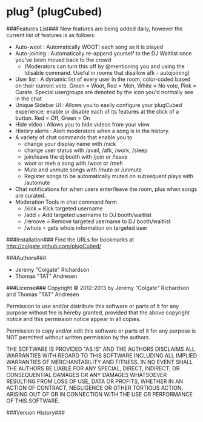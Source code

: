 plug&#179; (plugCubed)
====================

###Features List###
New features are being added daily, however the current list of features is as follows:
* Auto-woot : Automatically WOOT! each song as it is played
* Auto-joining : Automatically re-append yourself to the DJ Waitlist once you've been moved back to the crowd
   * (Moderators can turn this off by @mentioning you and using the !disable command. Useful in rooms that disallow afk - autojoining)
* User list : A dynamic list of every user in the room, color-coded based on their current vote. Green = Woot, Red =   Meh, White = No vote, Pink = Curate. Special usergroups are denoted by the icon you'd normally see in the chat
* Unique Sidebar UI : Allows you to easily configure your plugCubed experience; enable or disable each of its features at the click of a button. Red = Off, Green = On
* Hide video : Allows you to hide videos from your view
* History alerts : Alert moderators when a song is in the history.
* A variety of chat commands that enable you to 
    * change your display name with /nick
    * change user status with /avail, /afk, /work, /sleep
    * join/leave the dj booth with /join or /leave
    * woot or meh a song with /woot or /meh
    * Mute and unmute songs with /mute or /unmute
    * Register songs to be automatically muted on subsequent plays with /automute
* Chat notifications for when users enter/leave the room, plus when songs are curated.
* Moderation Tools in chat command form
    * /kick = Kick targeted username
    * /add = Add targeted username to DJ booth/waitlist
    * /remove = Remove targeted username to DJ booth/waitlist
    * /whois = gets whois information on targeted user

###Installation###
Find the URLs for bookmarks at http://colgate.github.com/plugCubed/

###Authors###
* Jeremy "Colgate" Richardson
* Thomas "TAT" Andresen

###License###
Copyright &copy; 2012-2013 by Jeremy "Colgate" Richardson and Thomas "TAT" Andresen

Permission to use and/or distribute this software or parts of it for any purpose without
fee is hereby granted, provided that the above copyright notice and this permission notice
appear in all copies.

Permission to copy and/or edit this software or parts of it for any purpose is NOT permitted
without written permission by the authors.

THE SOFTWARE IS PROVIDED "AS IS" AND THE AUTHORS DISCLAIMS ALL WARRANTIES WITH REGARD TO THIS SOFTWARE
INCLUDING ALL IMPLIED WARRANTIES OF MERCHANTABILITY AND FITNESS. IN NO EVENT SHALL THE AUTHORS
BE LIABLE FOR ANY SPECIAL, DIRECT, INDIRECT, OR CONSEQUENTIAL DAMAGES OR ANY DAMAGES WHATSOEVER
RESULTING FROM LOSS OF USE, DATA OR PROFITS, WHETHER IN AN ACTION OF CONTRACT, NEGLIGENCE OR
OTHER TORTIOUS ACTION, ARISING OUT OF OR IN CONNECTION WITH THE USE OR PERFORMANCE OF THIS SOFTWARE.

###Version History###
